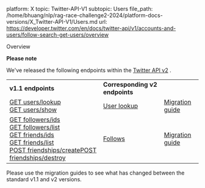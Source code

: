 platform: X
topic: Twitter-API-V1
subtopic: Users
file_path: /home/bhuang/nlp/rag-race-challenge2-2024/platform-docs-versions/X_Twitter-API-V1/Users.md
url: https://developer.twitter.com/en/docs/twitter-api/v1/accounts-and-users/follow-search-get-users/overview

Overview

**Please note**  

We've released the following endpoints within the [Twitter API v2](https://developer.twitter.com/en/docs/twitt/content/developer-twitter/en/docs/twitter-api/getting-started/about-twitter-apier-api/early-access) . 

|     |     |     |
| --- | --- | --- |
| **v1.1 endpoints** | **Corresponding v2 endpoints** |     |
| [GET users/lookup](https://developer.twitter.com/en/docs/twitter-api/v1/accounts-and-users/follow-search-get-users/api-reference/get-users-lookup)  <br>[GET users/show](https://developer.twitter.com/en/docs/twitter-api/v1/accounts-and-users/follow-search-get-users/api-reference/get-users-show) | [User lookup](https://developer.twitter.com/en/docs/twitter-api/users/lookup/introduction) | [Migration guide](https://developer.twitter.com/en/docs/twitter-api/users/lookup/migrate) |
| [GET followers/ids](https://developer.twitter.com/en/docs/twitter-api/v1/accounts-and-users/follow-search-get-users/api-reference/get-followers-ids)  <br>[GET followers/list](https://developer.twitter.com/en/docs/twitter-api/v1/accounts-and-users/follow-search-get-users/api-reference/get-followers-list)  <br>[GET friends/ids](https://developer.twitter.com/en/docs/twitter-api/v1/accounts-and-users/follow-search-get-users/api-reference/get-friends-ids)  <br>[GET friends/list](https://developer.twitter.com/en/docs/twitter-api/v1/accounts-and-users/follow-search-get-users/api-reference/get-friends-list)  <br>[POST friendships/create](https://developer.twitter.com/en/docs/twitter-api/v1/accounts-and-users/follow-search-get-users/api-reference/post-friendships-create)[POST friendships/destroy](https://developer.twitter.com/en/docs/twitter-api/v1/accounts-and-users/follow-search-get-users/api-reference/post-friendships-destroy) | [Follows](https://developer.twitter.com/en/docs/twitter-api/users/follows/introduction) | [Migration guide](https://developer.twitter.com/en/docs/twitter-api/users/follows/migrate) |

Please use the migration guides to see what has changed between the standard v1.1 and v2 versions.